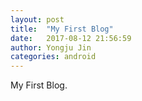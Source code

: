 ```yaml
---
layout: post
title:  "My First Blog"
date:   2017-08-12 21:56:59
author: Yongju Jin
categories: android
---
```


My First Blog.